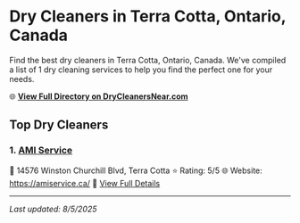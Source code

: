 # Dry Cleaners in Terra Cotta, Ontario, Canada

Find the best dry cleaners in Terra Cotta, Ontario, Canada. We've compiled a list of 1 dry cleaning services to help you find the perfect one for your needs.

🌐 **[View Full Directory on DryCleanersNear.com](https://drycleanersnear.com/city/Canada/Ontario/Terra%20Cotta)**

## Top Dry Cleaners

### 1. [AMI Service](https://drycleanersnear.com/dryCleaner/68901437913e4c7c8f7e96e9/ami-service)
📍 14576 Winston Churchill Blvd, Terra Cotta
⭐ Rating: 5/5
🌐 Website: https://amiservice.ca/
🔗 [View Full Details](https://drycleanersnear.com/dryCleaner/68901437913e4c7c8f7e96e9/ami-service)


---

*Last updated: 8/5/2025*

